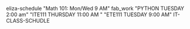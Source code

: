 eliza-schedule
 "Math 101: Mon/Wed 9 AM"
 fab_work
"PYTHON TUESDAY 2:00 am"
"ITE111 THURSDAY 11:00 AM "
"ETE111 TUESDAY 9:00 AM"
IT-CLASS-SCHUDLE

